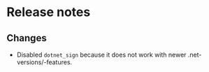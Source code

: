 # Release notes

## Changes

- Disabled `dotnet_sign` because it does not work with newer .net-versions/-features.

